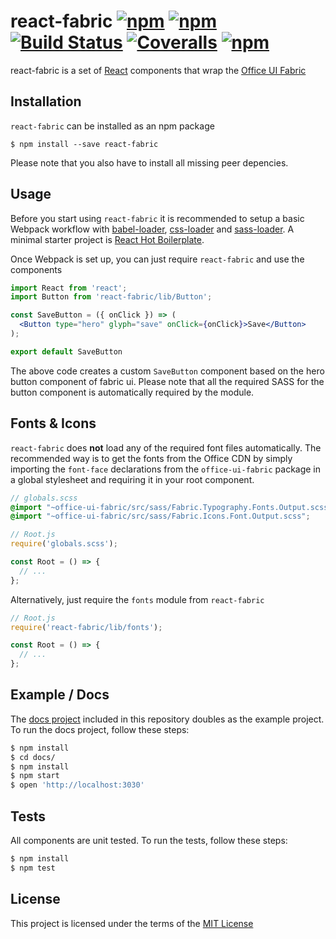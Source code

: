 # react-fabric [![npm](https://img.shields.io/npm/v/react-fabric.svg?style=flat-square)](https://www.npmjs.com/package/react-fabric) [![npm](https://img.shields.io/npm/dt/react-fabric.svg?style=flat-square)](https://www.npmjs.com/package/react-fabric) [![Build Status](http://img.shields.io/travis/react-fabric/react-fabric.svg?style=flat-square)](https://travis-ci.org/react-fabric/react-fabric) [![Coveralls](https://img.shields.io/coveralls/react-fabric/react-fabric/development.svg?style=flat-square)](https://coveralls.io/github/react-fabric/react-fabric) [![npm](https://img.shields.io/npm/l/react-fabric.svg?style=flat-square)](https://www.npmjs.com/package/react-fabric)

react-fabric is a set of [React](http://facebook.github.io/react/) components that wrap the [Office UI Fabric](https://github.com/OfficeDev/Office-UI-Fabric)

## Installation

`react-fabric` can be installed as an npm package

```
$ npm install --save react-fabric
```
Please note that you also have to install all missing peer depencies.

## Usage

Before you start using `react-fabric` it is recommended to setup a basic Webpack workflow with
[babel-loader](https://github.com/babel/babel-loader), [css-loader](https://github.com/webpack/css-loader) 
and [sass-loader](https://github.com/jtangelder/sass-loader). A minimal starter project is 
[React Hot Boilerplate](https://github.com/gaearon/react-hot-boilerplate).

Once Webpack is set up, you can just require `react-fabric` and use the components

```jsx
import React from 'react';
import Button from 'react-fabric/lib/Button';

const SaveButton = ({ onClick }) => (
  <Button type="hero" glyph="save" onClick={onClick}>Save</Button>
);

export default SaveButton
```

The above code creates a custom `SaveButton` component based on the hero button component of fabric ui. Please note
that all the required SASS for the button component is automatically required by the module.


## Fonts & Icons

`react-fabric` does **not** load any of the required font files automatically. The recommended way
is to get the fonts from the Office CDN by simply importing the `font-face` declarations
from the `office-ui-fabric` package in a global stylesheet and requiring it in your root component.

```scss
// globals.scss
@import "~office-ui-fabric/src/sass/Fabric.Typography.Fonts.Output.scss";
@import "~office-ui-fabric/src/sass/Fabric.Icons.Font.Output.scss";
```

```jsx
// Root.js
require('globals.scss');

const Root = () => {
  // ...
};
```

Alternatively, just require the `fonts` module from `react-fabric`

```jsx
// Root.js
require('react-fabric/lib/fonts');

const Root = () => {
  // ...
};
```

## Example / Docs
The [docs project](https://github.com/react-fabric/react-fabric/blob/master/docs) included in 
this repository doubles as the example project. To run the docs project, follow these steps:

```sh
$ npm install
$ cd docs/
$ npm install
$ npm start
$ open 'http://localhost:3030'
```

## Tests
All components are unit tested. To run the tests, follow these steps:

```sh
$ npm install
$ npm test
```

## License
This project is licensed under the terms of the [MIT License](https://github.com/react-fabric/react-fabric/blob/master/LICENSE)
